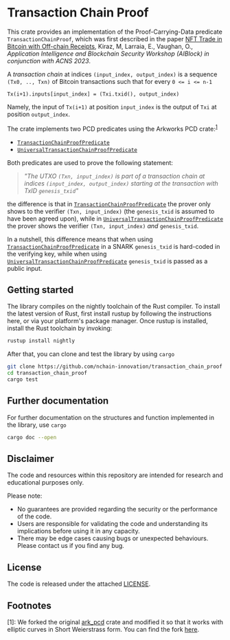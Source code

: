 # Transaction Chain Proof

This crate provides an implementation of the Proof-Carrying-Data predicate `TransactionChainProof`, which was first described in the paper [NFT Trade in Bitcoin with Off-chain Receipts](https://eprint.iacr.org/2023/697), Kiraz, M, Larraia, E., Vaughan, O., _Application Intelligence and Blockchain Security Workshop (AIBlock) in conjunction with ACNS 2023_.

A _transaction chain_ at indices `(input_index, output_index)` is a sequence `(Tx0, .., Txn)` of Bitcoin transactions such that for every `0 <= i <= n-1`

```
Tx(i+1).inputs[input_index] = (Txi.txid(), output_index)
```

Namely, the input of `Tx(i+1)` at position `input_index` is the output of `Txi` at position `output_index`.

The crate implements two PCD predicates using the Arkworks PCD crate:<sup><a href="#footnote1">1</a></sup>
- [`TransactionChainProofPredicate`](./src/predicates/tcp.rs#L57)
- [`UniversalTransactionChainProofPredicate`](./src/predicates/universal_tcp.rs#L57)

Both predicates are used to prove the following statement: 

> _"The UTXO `(Txn, input_index)` is part of a transaction chain at indices `(input_index, output_index)` starting at the transaction with TxID `genesis_txid`"_ 

the difference is that in [`TransactionChainProofPredicate`](./src/predicates/tcp.rs#L57) the prover only shows to the verifier `(Txn, input_index)` (the `genesis_txid` is assumed to have been agreed upon), while in [`UniversalTransactionChainProofPredicate`](./src/predicates/universal_tcp.rs#L57) the prover shows the verifier `(Txn, input_index)` _and_ `genesis_txid`.

In a nutshell, this difference means that when using [`TransactionChainProofPredicate`](./src/predicates/tcp.rs#L57) in a SNARK `genesis_txid` is hard-coded in the verifying key, while when using [`UniversalTransactionChainProofPredicate`](./src/predicates/universal_tcp.rs#L57) `genesis_txid` is passed as a public input.

## Getting started

The library compiles on the nightly toolchain of the Rust compiler.
To install the latest version of Rust, first install rustup by following the instructions here, or via your platform's package manager. Once rustup is installed, install the Rust toolchain by invoking:

```bash
rustup install nightly
```

After that, you can clone and test the library by using `cargo`

```bash
git clone https://github.com/nchain-innovation/transaction_chain_proof
cd transaction_chain_proof
cargo test
```

## Further documentation

For further documentation on the structures and function implemented in the library, use `cargo`

```bash
cargo doc --open
```

## Disclaimer

The code and resources within this repository are intended for research and educational purposes only.

Please note:

- No guarantees are provided regarding the security or the performance of the code.
- Users are responsible for validating the code and understanding its implications before using it in any capacity.
- There may be edge cases causing bugs or unexpected behaviours. Please contact us if you find any bug.

## License

The code is released under the attached [LICENSE](./LICENSE.txt).

## Footnotes

[<a name="footnote1">1</a>]: We forked the original [ark_pcd](https://github.com/arkworks-rs/pcd) crate and modified it so that it works with elliptic curves in Short Weierstrass form. You can find the fork [here](https://github.com/BarbacoviF/pcd/tree/barbacovif/use-short-weierstrass-curve).


